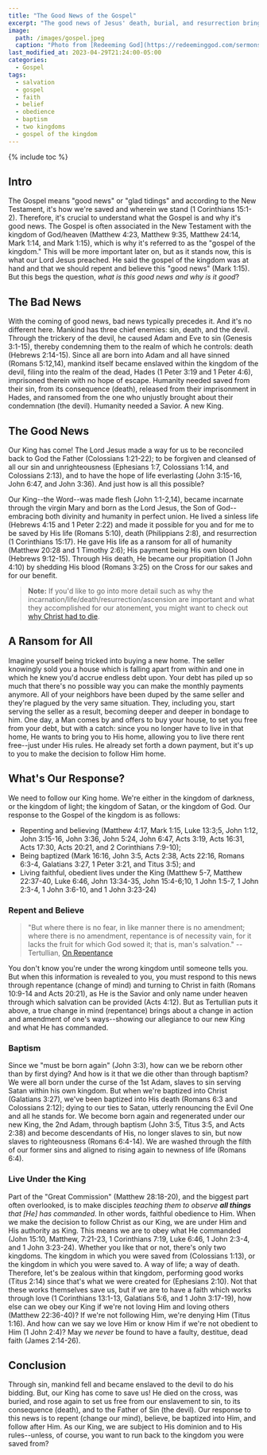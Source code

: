 ```yaml
---
title: "The Good News of the Gospel"
excerpt: "The good news of Jesus' death, burial, and resurrection brings salvation to all who believe and trust in Him."
image: 
  path: /images/gospel.jpeg
  caption: "Photo from [Redeeming God](https://redeeminggod.com/sermons/miscellaneous/what-is-the-gospel/)"
last_modified_at: 2023-04-29T21:24:00-05:00
categories:
  - Gospel
tags: 
  - salvation
  - gospel
  - faith
  - belief
  - obedience
  - baptism
  - two kingdoms
  - gospel of the kingdom
---
```


{% include toc %}

## Intro
The Gospel means "good news" or "glad tidings" and according to the New Testament, it's how we're saved and wherein we stand (1 Corinthians 15:1-2). Therefore, it's crucial to understand what the Gospel is and why it's good news. The Gospel is often associated in the New Testament with the kingdom of God/heaven (Matthew 4:23, Matthew 9:35, Matthew 24:14, Mark 1:14, and Mark 1:15), which is why it's referred to as the "gospel of the kingdom." This will be more important later on, but as it stands now, this is what our Lord Jesus preached. He said the gospel of the kingdom was at hand and that we should repent and believe this "good news" (Mark 1:15). But this begs the question, *what is this good news and why is it good*? 

## The Bad News
With the coming of good news, bad news typically precedes it. And it's no different here. Mankind has three chief enemies: sin, death, and the devil. Through the trickery of the devil, he caused Adam and Eve to sin (Genesis 3:1-15), thereby condemning them to the realm of which he controls: death (Hebrews 2:14-15). Since all are born into Adam and all have sinned (Romans 5:12,14), mankind itself became enslaved within the kingdom of the devil, filing into the realm of the dead, Hades (1 Peter 3:19 and 1 Peter 4:6), imprisoned therein with no hope of escape. Humanity needed saved from their sin, from its consequence (death), released from their imprisonment in Hades, and ransomed from the one who unjustly brought about their condemnation (the devil). Humanity needed a Savior. A new King.

## The Good News
Our King has come! The Lord Jesus made a way for us to be reconciled back to God the Father (Colossians 1:21-22); to be forgiven and cleansed of all our sin and unrighteousness (Ephesians 1:7, Colossians 1:14, and Colossians 2:13), and to have the hope of life everlasting (John 3:15-16, John 6:47, and John 3:36). And just how is all this possible?

Our King--the Word--was made flesh (John 1:1-2,14), became incarnate through the virgin Mary and born as the Lord Jesus, the Son of God--embracing both divinity and humanity in perfect union. He lived a sinless life (Hebrews 4:15 and 1 Peter 2:22) and made it possible for you and for me to be saved by His life (Romans 5:10), death (Philippians 2:8), and resurrection (1 Corinthians 15:17). He gave His life as a ransom for all of humanity (Matthew 20:28 and 1 Timothy 2:6); His payment being His own blood (Hebrews 9:12-15). Through His death, He became our propitiation (1 John 4:10) by shedding His blood (Romans 3:25) on the Cross for our sakes and for our benefit.

> **Note:** If you'd like to go into more detail such as why the incarnation/life/death/resurrection/ascension are important and what they accomplished for our atonement, you might want to check out [why Christ had to die](https://www.exagora.me/atonement/the-atonement-why-did-jesus-die/).

## A Ransom for All
Imagine yourself being tricked into buying a new home. The seller knowingly sold you a house which is falling apart from within and one in which he knew you'd accrue endless debt upon. Your debt has piled up so much that there's no possible way you can make the monthly payments anymore. All of your neighbors have been duped by the same seller and they're plagued by the very same situation. They, including you, start serving the seller as a result, becoming deeper and deeper in bondage to him. One day, a Man comes by and offers to buy your house, to set you free from your debt, but with a catch: since you no longer have to live in that home, He wants to bring you to His home, allowing you to live there rent free--just under His rules. He already set forth a down payment, but it's up to you to make the decision to follow Him home.   

## What's Our Response? 
We need to follow our King home. We're either in the kingdom of darkness, or the kingdom of light; the kingdom of Satan, or the kingdom of God. Our response to the Gospel of the kingdom is as follows:

* Repenting and believing (Matthew 4:17, Mark 1:15, Luke 13:3;5, John 1:12, John 3:15-16, John 3:36, John 5:24, John 6:47, Acts 3:19, Acts 16:31, Acts 17:30, Acts 20:21, and 2 Corinthians 7:9-10);
* Being baptized (Mark 16:16, John 3:5, Acts 2:38, Acts 22:16, Romans 6:3-4, Galatians 3:27, 1 Peter 3:21, and Titus 3:5); and
* Living faithful, obedient lives under the King (Matthew 5-7, Matthew 22:37-40, Luke 6:46, John 13:34-35, John 15:4-6;10, 1 John 1:5-7, 1 John 2:3-4, 1 John 3:6-10, and 1 John 3:23-24)

### Repent and Believe
> "But where there is no fear, in like manner there is no amendment; where there is no amendment, repentance is of necessity vain, for it lacks the fruit for which God sowed it; that is, man's salvation." -- Tertullian, [On Repentance](https://www.earlychristianwritings.com/text/tertullian20.html)

You don't know you're under the wrong kingdom until someone tells you. But when this information is revealed to you, you must respond to this news through repentance (change of mind) and turning to Christ in faith (Romans 10:9-14 and Acts 20:21), as He is the Savior and only name under heaven through which salvation can be provided (Acts 4:12). But as Tertullian puts it above, a true change in mind (repentance) brings about a change in action and amendment of one's ways--showing our allegiance to our new King and what He has commanded.

### Baptism
Since we "must be born again" (John 3:3), how can we be reborn other than by first dying? And how is it that we die other than through baptism? We were all born under the curse of the 1st Adam, slaves to sin serving Satan within his own kingdom. But when we're baptized into Christ (Galatians 3:27), we've been baptized into His death (Romans 6:3 and Colossians 2:12); dying to our ties to Satan, utterly renouncing the Evil One and all he stands for. We become born again and regenerated under our new King, the 2nd Adam, through baptism (John 3:5, Titus 3:5, and Acts 2:38) and become descendants of His, no longer slaves to sin, but now slaves to righteousness (Romans 6:4-14). We are washed through the filth of our former sins and aligned to rising again to newness of life (Romans 6:4). 

### Live Under the King
Part of the "Great Commission" (Matthew 28:18-20), and the biggest part often overlooked, is to make disciples *teaching them to observe **all things** that [He] has commanded*. In other words, faithful obedience to Him. When we make the decision to follow Christ as our King, we are under Him and His authority as King. This means we are to obey what He commanded (John 15:10, Matthew, 7:21-23, 1 Corinthians 7:19, Luke 6:46, 1 John 2:3-4, and 1 John 3:23-24). Whether you like that or not, there's only two kingdoms. The kingdom in which you were saved from (Colossians 1:13), or the kingdom in which you were saved to. A way of life; a way of death. Therefore, let's be zealous within that kingdom, performing good works (Titus 2:14) since that's what we were created for (Ephesians 2:10). Not that these works themselves save us, but if we are to have a faith which works through love (1 Corinthians 13:1-13, Galatians 5:6, and 1 John 3:17-19), how else can we obey our King if we're not loving Him and loving others (Matthew 22:36-40)? If we're not following Him, we're denying Him (Titus 1:16). And how can we say we love Him or know Him if we're not obedient to Him (1 John 2:4)? May we *never* be found to have a faulty, destitue, dead faith (James 2:14-26). 

## Conclusion
Through sin, mankind fell and became enslaved to the devil to do his bidding. But, our King has come to save us! He died on the cross, was buried, and rose again to set us free from our enslavement to sin, to its consequence (death), and to the Father of Sin (the devil). Our response to this news is to repent (change our mind), believe, be baptized into Him, and follow after Him. As our King, we are subject to His dominion and to His rules--unless, of course, you want to run back to the kingdom you were saved from?   

<script src='https://www.blueletterbible.org/assets-v3/scripts/blbToolTip/BLB_ScriptTagger-min.js' type='text/javascript'></script>
<script type='text/javascript'>
BLB.Tagger.Translation = 'NKJV';
BLB.Tagger.HyperLinks = 'all'; 
BLB.Tagger.HideTanslationAbbrev = false;
BLB.Tagger.TargetNewWindow = true;
BLB.Tagger.Style = 'par'; 
BLB.Tagger.NoSearchTagNames = '';
BLB.Tagger.NoSearchClassNames = 'noTag doNotTag'; 
</script>

